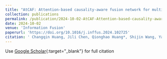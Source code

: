 ```yaml
---
title: "AtCAF: Attention-based causality-aware fusion network for multimodal sentiment analysis"
collection: publications
permalink: /publication/2024-10-02-AtCAF-Attention-based-causality-aware-fusion-network-for-multimodal-sentiment-analysis
date: 2024-10-02
venue: 'Information Fusion'
paperurl: 'https://doi.org/10.1016/j.inffus.2024.102725'
citation: ' Changqin Huang, Jili Chen, Qionghao Huang*, Shijin Wang, Yaxin Tu, Xiaodi Huang &quot;AtCAF: Attention-based causality-aware fusion network for multimodal sentiment analysis.&quot; Information Fusion, 2024.'
---
```

Use [Google Scholar](https://scholar.google.com/scholar?q=AtCAF+Attention-based+causality-aware+fusion+network+for+multimodal+sentiment+analysis){:target="_blank"} for full citation
